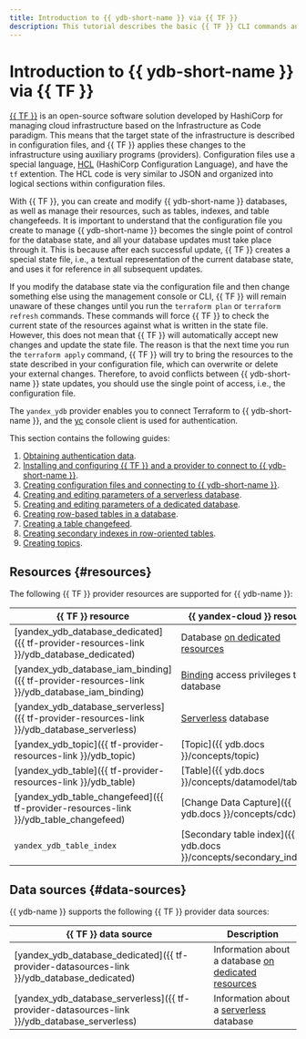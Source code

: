 ```yaml
---
title: Introduction to {{ ydb-short-name }} via {{ TF }}
description: This tutorial describes the basic {{ TF }} CLI commands and provides the list of guides on using {{ ydb-short-name }} via {{ TF }}.
---
```


# Introduction to {{ ydb-short-name }} via {{ TF }}

[{{ TF }}](https://www.terraform.io) is an open-source software solution developed by HashiCorp for managing cloud infrastructure based on the Infrastructure as Code paradigm. This means that the target state of the infrastructure is described in configuration files, and {{ TF }} applies these changes to the infrastructure using auxiliary programs (providers). Configuration files use a special language, [HCL](https://developer.hashicorp.com/terraform/language/syntax) (HashiCorp Configuration Language), and have the `tf` extention. The HCL code is very similar to JSON and organized into logical sections within configuration files.

With {{ TF }}, you can create and modify {{ ydb-short-name }} databases, as well as manage their resources, such as tables, indexes, and table changefeeds. It is important to understand that the configuration file you create to manage {{ ydb-short-name }} becomes the single point of control for the database state, and all your database updates must take place through it. This is because after each successful update, {{ TF }} creates a special state file, i.e., a textual representation of the current database state, and uses it for reference in all subsequent updates.

If you modify the database state via the configuration file and then change something else using the management console or CLI, {{ TF }} will remain unaware of these changes until you run the `terraform plan` or `terraform refresh` commands. These commands will force {{ TF }} to check the current state of the resources against what is written in the state file. However, this does not mean that {{ TF }} will automatically accept new changes and update the state file. The reason is that the next time you run the `terraform apply` command, {{ TF }} will try to bring the resources to the state described in your configuration file, which can overwrite or delete your external changes. Therefore, to avoid conflicts between {{ ydb-short-name }} state updates, you should use the single point of access, i.e., the configuration file.

The `yandex_ydb` provider enables you to connect Terraform to {{ ydb-short-name }}, and the [yc](../../cli/quickstart.md) console client is used for authentication.

This section contains the following guides:
1. [Obtaining authentication data](credentials.md).
1. [Installing and configuring {{ TF }} and a provider to connect to {{ ydb-short-name }}](install.md).
1. [Creating configuration files and connecting to {{ ydb-short-name }}](configure.md).
1. [Creating and editing parameters of a serverless database](serverless-database.md).
1. [Creating and editing parameters of a dedicated database](dedicated-database.md).
1. [Creating row-based tables in a database](row-tables.md).
1. [Creating a table changefeed](cdc.md).
1. [Creating secondary indexes in row-oriented tables](row-tables-secondary-index.md).
1. [Creating topics](topic.md).

## Resources {#resources}

The following {{ TF }} provider resources are supported for {{ ydb-name }}:

| **{{ TF }} resource** | **{{ yandex-cloud }} resource** |
| --- | --- |
| [yandex_ydb_database_dedicated]({{ tf-provider-resources-link }}/ydb_database_dedicated) | Database [on dedicated resources](../concepts/resources.md#resource-presets) |
| [yandex_ydb_database_iam_binding]({{ tf-provider-resources-link }}/ydb_database_iam_binding) | [Binding](../../iam/concepts/access-control/index.md#access-bindings) access privileges to a database |
| [yandex_ydb_database_serverless]({{ tf-provider-resources-link }}/ydb_database_serverless) | [Serverless](../concepts/resources.md#serverless) database |
| [yandex_ydb_topic]({{ tf-provider-resources-link }}/ydb_topic) | [Topic]({{ ydb.docs }}/concepts/topic) |
| [yandex_ydb_table]({{ tf-provider-resources-link }}/ydb_table) | [Table]({{ ydb.docs }}/concepts/datamodel/table) |
| [yandex_ydb_table_changefeed]({{ tf-provider-resources-link }}/ydb_table_changefeed) | [Change Data Capture]({{ ydb.docs }}/concepts/cdc) |
| `yandex_ydb_table_index` | [Secondary table index]({{ ydb.docs }}/concepts/secondary_indexes) |

## Data sources {#data-sources}

{{ ydb-name }} supports the following {{ TF }} provider data sources:

| **{{ TF }} data source** | **Description** |
| --- | --- |
| [yandex_ydb_database_dedicated]({{ tf-provider-datasources-link }}/ydb_database_dedicated) | Information about a database [on dedicated resources](../concepts/resources.md#resource-presets) |
| [yandex_ydb_database_serverless]({{ tf-provider-datasources-link }}/ydb_database_serverless) | Information about a [serverless](../concepts/resources.md#serverless) database |